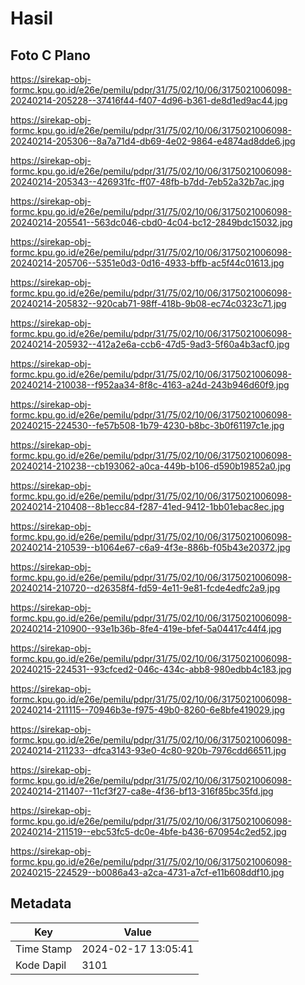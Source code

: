 # Hasil

## Foto C Plano

https://sirekap-obj-formc.kpu.go.id/e26e/pemilu/pdpr/31/75/02/10/06/3175021006098-20240214-205228--37416f44-f407-4d96-b361-de8d1ed9ac44.jpg

https://sirekap-obj-formc.kpu.go.id/e26e/pemilu/pdpr/31/75/02/10/06/3175021006098-20240214-205306--8a7a71d4-db69-4e02-9864-e4874ad8dde6.jpg

https://sirekap-obj-formc.kpu.go.id/e26e/pemilu/pdpr/31/75/02/10/06/3175021006098-20240214-205343--426931fc-ff07-48fb-b7dd-7eb52a32b7ac.jpg

https://sirekap-obj-formc.kpu.go.id/e26e/pemilu/pdpr/31/75/02/10/06/3175021006098-20240214-205541--563dc046-cbd0-4c04-bc12-2849bdc15032.jpg

https://sirekap-obj-formc.kpu.go.id/e26e/pemilu/pdpr/31/75/02/10/06/3175021006098-20240214-205706--5351e0d3-0d16-4933-bffb-ac5f44c01613.jpg

https://sirekap-obj-formc.kpu.go.id/e26e/pemilu/pdpr/31/75/02/10/06/3175021006098-20240214-205832--920cab71-98ff-418b-9b08-ec74c0323c71.jpg

https://sirekap-obj-formc.kpu.go.id/e26e/pemilu/pdpr/31/75/02/10/06/3175021006098-20240214-205932--412a2e6a-ccb6-47d5-9ad3-5f60a4b3acf0.jpg

https://sirekap-obj-formc.kpu.go.id/e26e/pemilu/pdpr/31/75/02/10/06/3175021006098-20240214-210038--f952aa34-8f8c-4163-a24d-243b946d60f9.jpg

https://sirekap-obj-formc.kpu.go.id/e26e/pemilu/pdpr/31/75/02/10/06/3175021006098-20240215-224530--fe57b508-1b79-4230-b8bc-3b0f61197c1e.jpg

https://sirekap-obj-formc.kpu.go.id/e26e/pemilu/pdpr/31/75/02/10/06/3175021006098-20240214-210238--cb193062-a0ca-449b-b106-d590b19852a0.jpg

https://sirekap-obj-formc.kpu.go.id/e26e/pemilu/pdpr/31/75/02/10/06/3175021006098-20240214-210408--8b1ecc84-f287-41ed-9412-1bb01ebac8ec.jpg

https://sirekap-obj-formc.kpu.go.id/e26e/pemilu/pdpr/31/75/02/10/06/3175021006098-20240214-210539--b1064e67-c6a9-4f3e-886b-f05b43e20372.jpg

https://sirekap-obj-formc.kpu.go.id/e26e/pemilu/pdpr/31/75/02/10/06/3175021006098-20240214-210720--d26358f4-fd59-4e11-9e81-fcde4edfc2a9.jpg

https://sirekap-obj-formc.kpu.go.id/e26e/pemilu/pdpr/31/75/02/10/06/3175021006098-20240214-210900--93e1b36b-8fe4-419e-bfef-5a04417c44f4.jpg

https://sirekap-obj-formc.kpu.go.id/e26e/pemilu/pdpr/31/75/02/10/06/3175021006098-20240215-224531--93cfced2-046c-434c-abb8-980edbb4c183.jpg

https://sirekap-obj-formc.kpu.go.id/e26e/pemilu/pdpr/31/75/02/10/06/3175021006098-20240214-211115--70946b3e-f975-49b0-8260-6e8bfe419029.jpg

https://sirekap-obj-formc.kpu.go.id/e26e/pemilu/pdpr/31/75/02/10/06/3175021006098-20240214-211233--dfca3143-93e0-4c80-920b-7976cdd66511.jpg

https://sirekap-obj-formc.kpu.go.id/e26e/pemilu/pdpr/31/75/02/10/06/3175021006098-20240214-211407--11cf3f27-ca8e-4f36-bf13-316f85bc35fd.jpg

https://sirekap-obj-formc.kpu.go.id/e26e/pemilu/pdpr/31/75/02/10/06/3175021006098-20240214-211519--ebc53fc5-dc0e-4bfe-b436-670954c2ed52.jpg

https://sirekap-obj-formc.kpu.go.id/e26e/pemilu/pdpr/31/75/02/10/06/3175021006098-20240215-224529--b0086a43-a2ca-4731-a7cf-e11b608ddf10.jpg


## Metadata

| Key        | Value               |
| ---------- | ------------------- |
| Time Stamp | 2024-02-17 13:05:41 |
| Kode Dapil | 3101                |



